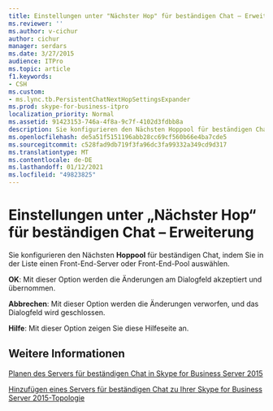 ```yaml
---
title: Einstellungen unter "Nächster Hop" für beständigen Chat – Erweiterung
ms.reviewer: ''
ms.author: v-cichur
author: cichur
manager: serdars
ms.date: 3/27/2015
audience: ITPro
ms.topic: article
f1.keywords:
- CSH
ms.custom:
- ms.lync.tb.PersistentChatNextHopSettingsExpander
ms.prod: skype-for-business-itpro
localization_priority: Normal
ms.assetid: 91423153-746a-4f8a-9c7f-4102d3fdbb8a
description: Sie konfigurieren den Nächsten Hoppool für beständigen Chat, indem Sie in der Liste einen Front-End-Server oder Front-End-Pool auswählen.
ms.openlocfilehash: de5a51f5151196abb28cc69cf560b66e4ba7cde5
ms.sourcegitcommit: c528fad9db719f3fa96dc3fa99332a349cd9d317
ms.translationtype: MT
ms.contentlocale: de-DE
ms.lasthandoff: 01/12/2021
ms.locfileid: "49823825"
---
```

# <a name="persistent-chat-next-hop-settings-expander"></a>Einstellungen unter „Nächster Hop“ für beständigen Chat – Erweiterung
 
Sie konfigurieren den Nächsten **Hoppool** für beständigen Chat, indem Sie in der Liste einen Front-End-Server oder Front-End-Pool auswählen.
  
 **OK**: Mit dieser Option werden die Änderungen am Dialogfeld akzeptiert und übernommen.
  
 **Abbrechen**: Mit dieser Option werden die Änderungen verworfen, und das Dialogfeld wird geschlossen.
  
 **Hilfe**: Mit dieser Option zeigen Sie diese Hilfeseite an.
  
## <a name="see-also"></a>Weitere Informationen

[Planen des Servers für beständigen Chat in Skype for Business Server 2015](../../plan-your-deployment/persistent-chat-server/persistent-chat-server.md)
  
[Hinzufügen eines Servers für beständigen Chat zu Ihrer Skype for Business Server 2015-Topologie](../../deploy/deploy-persistent-chat-server/add-persistent-chat-server.md)
